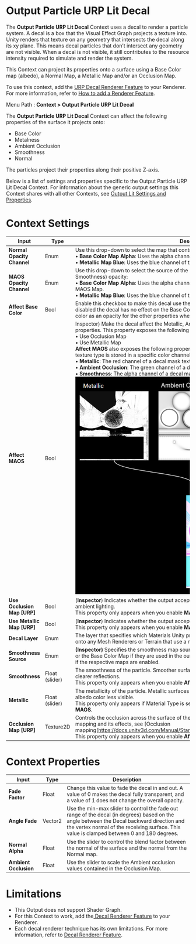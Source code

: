 # Output Particle URP Lit Decal

The **Output Particle URP Lit Decal** Context uses a decal to render a particle system. A decal is a box that the Visual Effect Graph projects a texture into. Unity renders that texture on any geometry that intersects the decal along its xy plane. This means decal particles that don’t intersect any geometry are not visible. When a decal is not visible, it still contributes to the resource intensity required to simulate and render the system.

This Context can project its properties onto a surface using a Base Color map (albedo), a Normal Map, a Metallic Map and/or an Occlusion Map.

To use this context, add the [URP Decal Renderer Feature](https://docs.unity3d.com/Packages/com.unity.render-pipelines.universal@latest?subfolder=/manual/renderer-feature-decal.html) to your Renderer. For more information, refer to [How to add a Renderer Feature](https://docs.unity3d.com/Packages/com.unity.render-pipelines.universal@latest?subfolder=/manual/urp-renderer-feature-how-to-add.html). 


Menu Path : **Context > Output Particle URP Lit Decal**

The **Output Particle URP Lit Decal** Context can affect the following properties of the surface it projects onto:

- Base Color
- Metalness
- Ambient Occlusion
- Smoothness
- Normal

The particles project their properties along their positive Z-axis.

Below is a list of settings and properties specific to the Output Particle URP Lit Decal Context. For information about the generic output settings this Context shares with all other Contexts, see [Output Lit Settings and Properties](Context-OutputLitSettings.md).

# Context Settings

| **Input**                  | **Type** | **Description**                                              |
| -------------------------- | -------- | ------------------------------------------------------------ |
| **Normal Opacity Channel** | Enum     | Use this drop-down to select the map that controls the opacity of the normal map :<br/>• **Base Color Map Alpha**: Uses the alpha channel of the **Base Map** to control the opacity.<br/>• **Metallic Map Blue**: Uses the blue channel of the **Metallic Map** to control opacity. |
| **MAOS Opacity Channel**   | Enum     | Use this drop-down to select the source of the **MAOS Maps **(Metallic, Ambient Occlusion, Smoothness) opacity:<br/>• **Base Color Map Alpha**: Uses the alpha channel of the **Base Map** to control the opacity of the MAOS Map.<br/>• **Metallic Map Blue**: Uses the blue channel of the **Metallic Map**  to control its opacity. |
| **Affect Base Color**      | Bool     | Enable this checkbox to make this decal use the **Base Color** properties.  When this property is disabled the decal has no effect on the  Base Color.  HDRP still uses the alpha channel of the base color as an opacity for the other properties when this property is enabled or disabled. |
| **Affect MAOS**            | Bool     | Inspector) Make the decal affect the Metallic, Ambient Occlusion and Smoothness surface properties. This property exposes the following properties in the Inspector window:<br>• Use Occlusion Map<br>• Use Metallic Map<br>**Affect MAOS** also exposes the following properties in the output context. In VFX Graph each texture type is stored in a specific color channel:<br<br>• **Metallic**: The red channel of a decal mask texture.<br>• **Ambient Occlusion**: The green channel of a decal mask  texture.<br>• **Smoothness**: The alpha channel of a decal mask  texture.<br/>![A metallic, ambient occlusion, and smoothness map in the red, green and alpha channels of a decal texture.](Images/MaskMapAndDetailMap2.png)<br/> |
| **Use Occlusion Map** **[URP]** | Bool | (**Inspector**) Indicates whether the output accepts an Occlusion Map to simulate shadowing from ambient lighting.<br/>This property only appears when you enable **MAOS Opacity Channel.** |
| **Use Metallic Map** **[URP]** | Bool | (**Inspector**) Indicates whether the output accepts a metallic map to multiply the metallic value with.<br>This property only appears when you enable **MAOS Opacity Channel.** |
| **Decal Layer**            | Enum     | The layer that specifies which Materials Unity projects the decal onto.  Unity displays the decal onto any Mesh Renderers or Terrain that use a matching Decal Layer. |
|**Smoothness Source**|Enum|**(Inspector)** Specifies the smoothness map source. It can be the alpha channel of the Metallic Map or the Base Color Map if they are used in the output. The individual enum options are only available if the respective maps are enabled.|
|**Smoothness**|Float (slider)|The smoothness of the particle. Smoother surfaces bounce light off more uniformly, creating clearer reflections.<br/>This property only appears when you enable **Affect MAOS**|
|**Metallic**|Float (slider)|The metallicity of the particle. Metallic surfaces reflect their environment more, making their albedo color less visible.<br/>This property only appears if Material Type is set to Standard or Simple Lit and enable **Affect MAOS**.|
|**Occlusion Map** **[URP]**|Texture2D|Controls the occlusion across the surface of the material. For more information about occlusion mapping and its effects, see [Occlusion mapping(https://docs.unity3d.com/Manual/StandardShaderMaterialParameterOcclusionMap.html).<br>This property only appears when you enable **Affect MAOS****.**|



# Context Properties

| **Input**             | **Type** | **Description**                                              |
| --------------------- | -------- | ------------------------------------------------------------ |
| **Fade Factor**       | Float    | Change this value to fade the decal in and out. A value of 0 makes the decal fully transparent, and a value of 1 does not change the overall opacity. |
| **Angle Fade**        | Vector2  | Use the min-max slider to control the fade out range of the decal (in degrees) based on the angle between the Decal backward direction and the vertex normal of the receiving surface. This value is clamped between 0 and 180 degrees. |
| **Normal Alpha**      | Float    | Use the slider to control the blend factor between the normal of the surface and the normal from the Normal map. |
| **Ambient Occlusion** | Float    | Use the slider to scale the Ambient occlusion values contained in the Occlusion Map. |



# Limitations

- This Output does not support Shader Graph.
- For this Context to work, add the[ Decal Renderer Feature](https://docs.unity3d.com/Packages/com.unity.render-pipelines.universal@latest?subfolder=/manual/renderer-feature-decal.html) to your Renderer.
- Each decal renderer technique has its own limitations. For more information, refer to [Decal Renderer Feature](https://docs.unity3d.com/Packages/com.unity.render-pipelines.universal@latest?subfolder=/manual/renderer-feature-decal.html).
